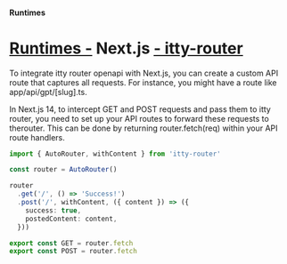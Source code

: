 #### Runtimes
# <u>Runtimes -</u> Next.js <u>- itty-router</u>

To integrate itty router openapi with Next.js, you can create a custom API route that captures all requests. For instance, you might have a route like app/api/gpt/[slug].ts.

In Next.js 14, to intercept GET and POST requests and pass them to itty router, you need to set up your API routes to forward these requests to therouter. This can be done by returning router.fetch(req) within your API route handlers.

```ts
import { AutoRouter, withContent } from 'itty-router'

const router = AutoRouter()

router
  .get('/', () => 'Success!')
  .post('/', withContent, ({ content }) => ({
    success: true,
    postedContent: content,
  }))

export const GET = router.fetch
export const POST = router.fetch
```
